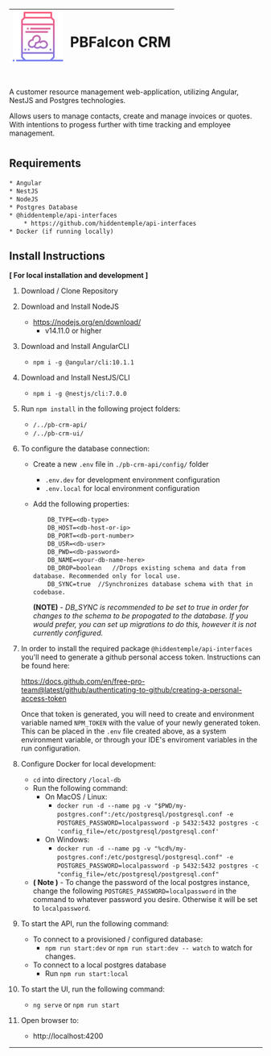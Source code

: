 | ![PBFalcon Logo](./pb-crm-ui/src/assets/img/peanut-butter.png#left) | <h1>PBFalcon CRM</h1> | 
| --- | --- |

<br>

A customer resource management web-application, utilizing Angular, NestJS and Postgres technologies. 

Allows users to manage contacts, create and manage invoices or quotes. With intentions to progess further with time tracking and employee management.


#
Requirements
--------------
    * Angular
    * NestJS
    * NodeJS
    * Postgres Database
    * @hiddentemple/api-interfaces
        * https://github.com/hiddentemple/api-interfaces
    * Docker (if running locally)
    
 
Install Instructions
--------------------

**[ For local installation and development ]**
1) Download / Clone Repository
1) Download and Install NodeJS
    * https://nodejs.org/en/download/
        * v14.11.0 or higher
2) Download and Install AngularCLI
    * `npm i -g @angular/cli:10.1.1`
3) Download and Install NestJS/CLI
    * `npm i -g @nestjs/cli:7.0.0`
5) Run `npm install` in the following project folders: 
    * `/../pb-crm-api/`
    * `/../pb-crm-ui/`
    
6) To configure the database connection: 
    * Create a new `.env` file in `./pb-crm-api/config/` folder
        * `.env.dev` for development environment configuration
        * `.env.local` for local environment configuration
    * Add the following properties: 
    
        ```
            DB_TYPE=<db-type>
            DB_HOST=<db-host-or-ip>
            DB_PORT=<db-port-number>
            DB_USR=<db-user>
            DB_PWD=<db-password>
            DB_NAME=<your-db-name-here>
            DB_DROP=boolean   //Drops existing schema and data from database. Recommended only for local use.
            DB_SYNC=true  //Synchronizes database schema with that in codebase.
      
        ```
      **(NOTE)** - *DB_SYNC is recommended to be set to true in order for changes to the schema to be propogated to the database. If you would prefer, you can set up migrations to do this, however it is not currently configured.*
      
7) In order to install the required package `@hiddentemple/api-interfaces` you'll need to generate a github personal access token. Instructions can be found here:

    https://docs.github.com/en/free-pro-team@latest/github/authenticating-to-github/creating-a-personal-access-token
    
    Once that token is generated, you will need to create and environment variable named `NPM_TOKEN` with the value of your newly generated token.
    This can be placed in the `.env` file created above, as a system environment variable, or through your IDE's enviroment variables in the run configuration.
    
8) Configure Docker for local development:
    * `cd` into directory `/local-db`
    * Run the following command: 
        * On MacOS / Linux:
            * `docker run -d --name pg -v "$PWD/my-postgres.conf":/etc/postgresql/postgresql.conf -e POSTGRES_PASSWORD=localpassword -p 5432:5432 postgres -c 'config_file=/etc/postgresql/postgresql.conf'`
        * On Windows: 
            * `docker run -d --name pg -v "%cd%/my-postgres.conf:/etc/postgresql/postgresql.conf" -e POSTGRES_PASSWORD=localpassword -p 5432:5432 postgres -c "config_file=/etc/postgresql/postgresql.conf"`
    * **( Note )** - To change the password of the local postgres instance, change the following `POSTGRES_PASSWORD=localpassword` in the command to whatever password you desire. Otherwise it will be set to `localpassword`.
9)  To start the API, run the following command:
    * To connect to a provisioned / configured database:
        * `npm run start:dev` or `npm run start:dev -- watch` to watch for changes.
    * To connect to a local postgres database
        * Run `npm run start:local`
10) To start the UI, run the following command:
    * `ng serve` or `npm run start` 
    
11) Open browser to:
    * http://localhost:4200
    
----




    
  





